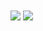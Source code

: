 <div>
  <img align="center" src="https://github-readme-stats.vercel.app/api/pin/?username=anuraghazra&repo=github-readme-stats](https://github-readme-stats.vercel.app/api?username=simpler1ick&count_private=true&show_icons=true&theme=onedark)" />
  
  <img align="center" src="https://github-readme-stats.vercel.app/api/top-langs/?username=simpler1ick&count_private=true&show_icons=true&theme=onedark&hide=java&layout=compact" />
</div>

